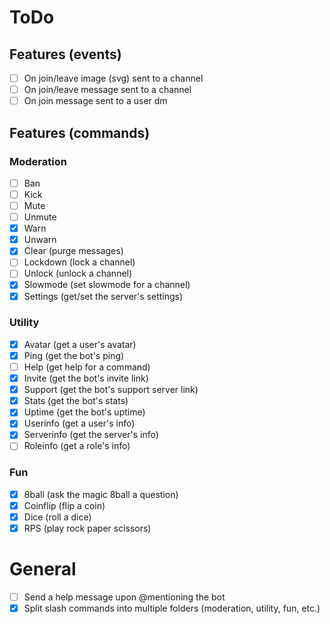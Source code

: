 # ToDo

## Features (events)
- [ ] On join/leave image (svg) sent to a channel
- [ ] On join/leave message sent to a channel
- [ ] On join message sent to a user dm

## Features (commands)

### Moderation
- [ ] Ban
- [ ] Kick
- [ ] Mute
- [ ] Unmute
- [x] Warn
- [x] Unwarn
- [x] Clear (purge messages)
- [ ] Lockdown (lock a channel)
- [ ] Unlock (unlock a channel)
- [x] Slowmode (set slowmode for a channel)
- [x] Settings (get/set the server's settings)

### Utility
- [x] Avatar (get a user's avatar)
- [x] Ping (get the bot's ping)
- [ ] Help (get help for a command)
- [x] Invite (get the bot's invite link)
- [x] Support (get the bot's support server link)
- [x] Stats (get the bot's stats)
- [x] Uptime (get the bot's uptime)
- [x] Userinfo (get a user's info)
- [x] Serverinfo (get the server's info)
- [ ] Roleinfo (get a role's info)

### Fun
- [x] 8ball (ask the magic 8ball a question)
- [x] Coinflip (flip a coin)
- [x] Dice (roll a dice)
- [x] RPS (play rock paper scissors)

# General
- [ ] Send a help message upon @mentioning the bot
- [x] Split slash commands into multiple folders (moderation, utility, fun, etc.)
